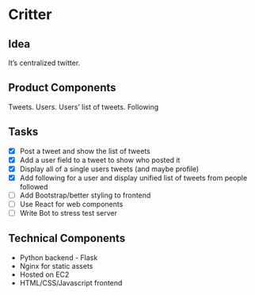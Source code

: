 Critter
========

Idea
-------

It’s centralized twitter.

Product Components
------

Tweets.
Users.
Users’ list of tweets.
Following

Tasks
-------

- [x] Post a tweet and show the list of tweets
- [x] Add a user field to a tweet to show who posted it
- [x] Display all of a single users tweets (and maybe profile)
- [x] Add following for a user and display unified list of tweets from people followed
- [ ] Add Bootstrap/better styling to frontend
- [ ] Use React for web components
- [ ] Write Bot to stress test server

Technical Components
------

- Python backend - Flask
- Nginx for static assets
- Hosted on EC2
- HTML/CSS/Javascript frontend